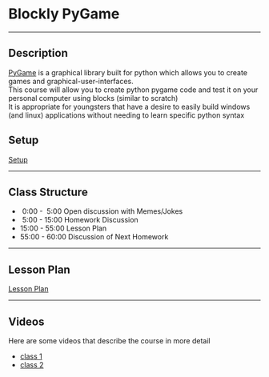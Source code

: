 <h1>Blockly PyGame</h1>
<hr>
<h2>Description</h2>
<a href="https://www.pygame.org">PyGame</a> is a graphical library built for python which allows you to create games and graphical-user-interfaces.<br>
This course will allow you to create python pygame code and test it on your personal computer using blocks (similar to scratch)<br>
It is appropriate for youngsters that have a desire to easily build windows (and linux) applications without needing to learn specific python syntax<br>
<section id = "setup"><h2>Setup</h2></section>
<a href="http://Paulware.github.io/blocklyPygame/setup.html">Setup</a><br>
<hr>
<h2>Class Structure</h2>
<ul>
   <li>&nbsp;0:00 - &nbsp;5:00 Open discussion with Memes/Jokes</li>
   <li>&nbsp;5:00 - 15:00 Homework Discussion</li>
   <li>15:00 - 55:00 Lesson Plan</li>
   <li>55:00 - 60:00 Discussion of Next Homework</li>
</ul>
<hr>
<section id="lessons"><h2>Lesson Plan</h2></section>
<a href="https://paulware.github.io/blocklyPygame/lessonPlan.html">Lesson Plan</a><br>
<hr>
<section id="videos"><h2>Videos</h2></section>
Here are some videos that describe the course in more detail<br>
<ul>
<li><a href="https://www.youtube.com/watch?v=WBzT1Q6F2Rg&feature=youtu.be">class 1</a></li>
<li><a href="https://www.youtube.com/watch?v=O46umt3dZJ0&feature=youtu.be">class 2</a></li>
</ul>
       
       